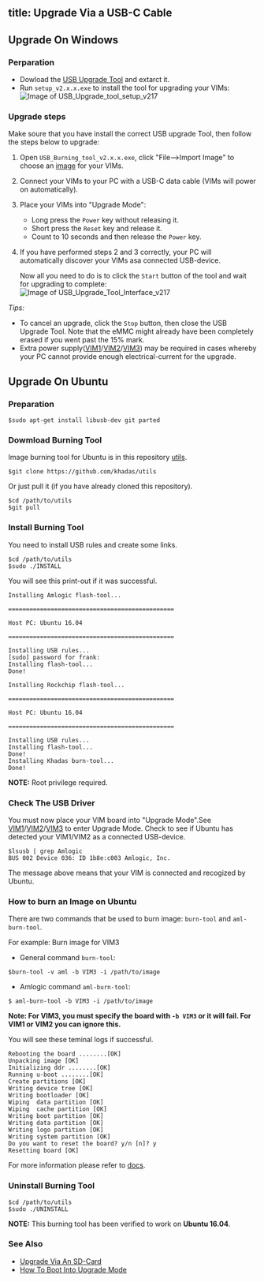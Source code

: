 title: Upgrade Via a USB-C Cable
---
## Upgrade On Windows
### Perparation
* Dowload the [USB Upgrade Tool](https://dl.khadas.com/Tools/USB_Burning_Tool_v2.1.7.0%20_zh.zip) and extarct it.
* Run `setup_v2.x.x.exe` to install the tool for upgrading your VIMs:
	![Image of USB_Upgrade_tool_setup_v217](/images/vim1/usb_upgrade_tool_setup_v217.png)

### Upgrade steps
Make soure that you have install the correct USB upgrade Tool, then follow the steps below to upgrade:

1. Open `USB_Burning_tool_v2.x.x.exe`, click "File-->Import Image" to choose an [image](https://dl.khadas.com/Firmware/) for your VIMs.
2. Connect your VIMs to your PC with a USB-C data cable (VIMs will power on automatically).
3. Place your VIMs into "Upgrade Mode":
	* Long press the `Power` key without releasing it.
	* Short press the `Reset` key and release it.
	* Count to 10 seconds and then release the `Power` key.
4. If you have performed steps 2 and 3 correctly, your PC will automatically discover your VIMs asa connected USB-device.

	Now all you need to do is to click the `Start` button of the tool and wait for upgrading to complete:
	![Image of USB_Upgrade_Tool_Interface_v217](/images/vim1/usb_upgrade_tool_interface_v217.png)

*Tips:*

* To cancel an upgrade, click the `Stop` button, then close the USB Upgrade Tool. Note that the eMMC might already have been completely erased if you went past the 15% mark.
* Extra power supply([VIM1](/vim1/ExtraPowerInput.html)/[VIM2](/vim2/ExtraPowerInput.html)/[VIM3](/vim3/ExtraPowerInput.html)) may be required in cases whereby your PC cannot provide enough electrical-current for the upgrade.

## Upgrade On Ubuntu
### Preparation
```
$sudo apt-get install libusb-dev git parted
```
### Dowmload Burning Tool
Image burning tool for Ubuntu is in this repository [utils](https://github.com/khadas/utils).
```
$git clone https://github.com/khadas/utils
```
Or just pull it (if you have already cloned this repository).
```
$cd /path/to/utils
$git pull
```
### Install Burning Tool
You need to install USB rules and create some links.
```
$cd /path/to/utils
$sudo ./INSTALL
```
You will see this print-out if it was successful.
```
Installing Amlogic flash-tool...

===============================================

Host PC: Ubuntu 16.04

===============================================

Installing USB rules...
[sudo] password for frank:
Installing flash-tool...
Done!

Installing Rockchip flash-tool...

===============================================

Host PC: Ubuntu 16.04

===============================================

Installing USB rules...
Installing flash-tool...
Done!
Installing Khadas burn-tool...
Done!
```
**NOTE:** Root privilege required.

### Check The USB Driver
You must now place your VIM board into "Upgrade Mode".See [VIM1](/vim1/HowtoBootIntoUpgradeMode.html)/[VIM2](/vim2/HowtoBootIntoUpgradeMode.html)/[VIM3](/vim3/HowtoBootIntoUpgradeMode.html) to enter Upgrade Mode.
Check to see if Ubuntu has detected your VIM1/VIM2 as a connected USB-device.
```
$lsusb | grep Amlogic
BUS 002 Device 036: ID 1b8e:c003 Amlogic, Inc.
```
The message above means that your VIM is connected and recogized by Ubuntu.

### How to burn an Image on Ubuntu
There are two commands that be used to burn image: `burn-tool` and `aml-burn-tool`.

For example: Burn image for VIM3

* General command `burn-tool`:

```
$burn-tool -v aml -b VIM3 -i /path/to/image
```

* Amlogic command `aml-burn-tool`:

```
$ aml-burn-tool -b VIM3 -i /path/to/image
```

**Note: For VIM3, you must specify the board with `-b VIM3` or it will fail. For VIM1 or VIM2 you can ignore this.**

You will see these teminal logs if successful.
```
Rebooting the board ........[OK]
Unpacking image [OK]
Initializing ddr ........[OK]
Running u-boot ........[OK]
Create partitions [OK]
Writing device tree [OK]
Writing bootloader [OK]
Wiping  data partition [OK]
Wiping  cache partition [OK]
Writing boot partition [OK]
Writing data partition [OK]
Writing logo partition [OK]
Writing system partition [OK]
Do you want to reset the board? y/n [n]? y
Resetting board [OK]

```
For more information please refer to [docs](https://github.com/khadas/utils/tree/master/aml-flash-tool/docs).

### Uninstall Burning Tool
```
$cd /path/to/utils
$sudo ./UNINSTALL
```

**NOTE:** This burning tool has been verified to work on **Ubuntu 16.04**.

### See Also
* [Upgrade Via An SD-Card](/vim1/UpgradeViaTFBurningCard.html)
* [How To Boot Into Upgrade Mode](/vim1/HowtoBootIntoUpgradeMode.html)

